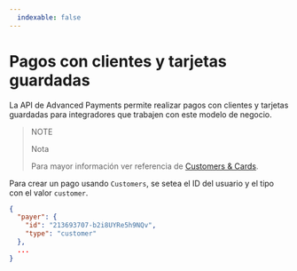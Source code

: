 ```yaml
---
  indexable: false
---
```


# Pagos con clientes y tarjetas guardadas

La API de Advanced Payments permite realizar pagos con clientes y tarjetas guardadas para integradores que trabajen con este modelo de negocio.

> NOTE
>
> Nota
>
> Para mayor información ver referencia de [Customers & Cards](https://www.mercadopago[FAKER][URL][DOMAIN]/developers/es//guides/online-payments/checkout-api/advanced-integration/).

Para crear un pago usando `Customers`, se setea el ID del usuario y el tipo con el valor `customer`.

```json
{
  "payer": {
    "id": "213693707-b2i8UYRe5h9NQv",
    "type": "customer"
  },
  ...
}
```
